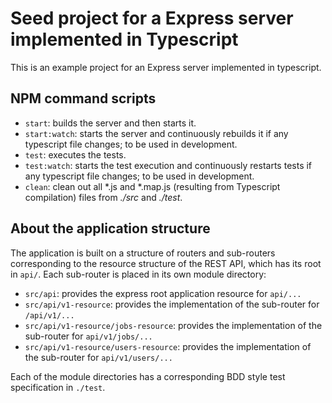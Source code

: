 Seed project for a Express server implemented in Typescript
===========================================================

This is an example project for an Express server implemented in typescript.

NPM command scripts
-------------------

- `start`: builds the server and then starts it.
- `start:watch`: starts the server and continuously rebuilds it if any
  typescript file changes; to be used in development.
- `test`: executes the tests.
- `test:watch`: starts the test execution and continuously restarts tests if
  any typescript file changes; to be used in development.
- `clean`: clean out all *.js and *.map.js (resulting from Typescript
  compilation) files from _./src_ and _./test_.

About the application structure
-------------------------------
The application is built on a structure of routers and sub-routers
corresponding to the resource structure of the REST API, which has its root in `api/`. Each 
sub-router is placed in its own 
module directory:

- `src/api`: provides the express root application resource for `api/...`
- `src/api/v1-resource`: provides the implementation of the sub-router for
  `/api/v1/...`
- `src/api/v1-resource/jobs-resource`: provides the implementation of the 
  sub-router for `api/v1/jobs/...`
- `src/api/v1-resource/users-resource`: provides the implementation of the
  sub-router for `api/v1/users/...`

Each of the module directories has a corresponding BDD style test specification 
in `./test`.  